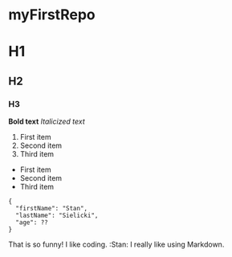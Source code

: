 # myFirstRepo

# H1
## H2
### H3

**Bold text**
*Italicized text*

1. First item
2. Second item
3. Third item

- First item
- Second item
- Third item

```
{
  "firstName": "Stan",
  "lastName": "Sielicki",
  "age": ??
}
```
That is so funny! I like coding. :Stan:
I really like using Markdown.
